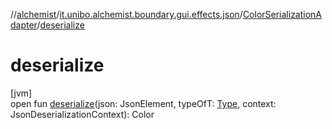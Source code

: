 //[alchemist](../../../index.md)/[it.unibo.alchemist.boundary.gui.effects.json](../index.md)/[ColorSerializationAdapter](index.md)/[deserialize](deserialize.md)

# deserialize

[jvm]\
open fun [deserialize](deserialize.md)(json: JsonElement, typeOfT: [Type](https://docs.oracle.com/javase/8/docs/api/java/lang/reflect/Type.html), context: JsonDeserializationContext): Color
